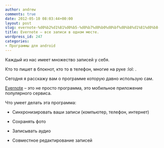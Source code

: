 ```yaml
---
author: andrew
comments: true
date: 2012-05-10 08:03:44+00:00
layout: post
slug: evernote-%d0%b2%d1%81%d0%b5-%d0%b7%d0%b0%d0%bf%d0%b8%d1%81%d0%b8-%d0%b2-%d0%be%d0%b4%d0%bd%d0%be%d0%bc-%d0%bc%d0%b5%d1%81%d1%82%d0%b5
title: Evernote – все записи в одном месте.
wordpress_id: 247
categories:
- Программы для android
---
```


Каждый из нас имеет множество записей у себя. 





Кто то пишет в блокнот, кто то в телефон, многие на руке :lol: .





Сегодня я расскажу вам о программе которую давно использую сам.


<!-- more -->


[Evernote](https://play.google.com/store/apps/details?id=com.evernote) – это не просто программа, это мобильное приложение популярного сервиса.





Что умеет делать эта программа:








  * Синхронизировать ваши записи (компьютер, телефон, интернет)



  * Сохранять фото



  * Записывать аудио



  * Совместное редактирование записей






  












